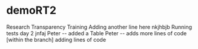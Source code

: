 # demoRT2
Research Transparency Training
Adding another line here
nkjhbjb
Running tests day 2
jnfaj
Peter -- added a Table 
Peter -- adds more lines of code 
[within the branch] adding lines of code
